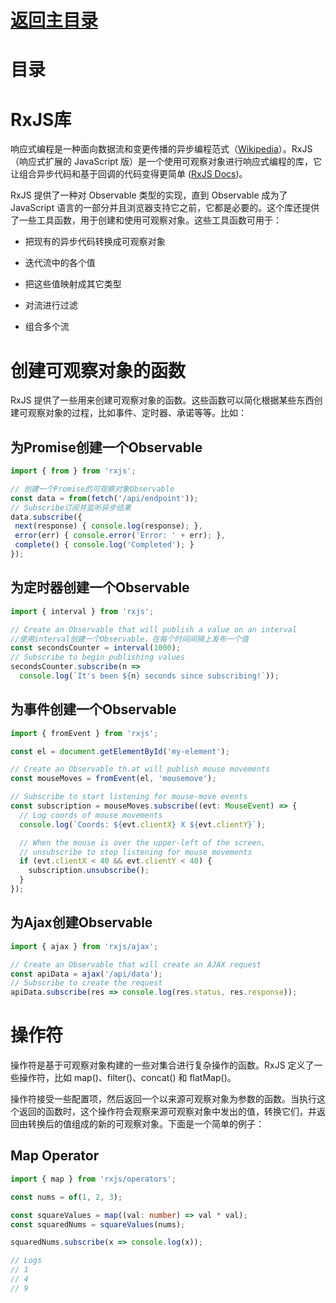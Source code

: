 # [返回主目录](Readme.md)<!-- omit in toc --> 

# 目录 <!-- omit in toc --> 


# RxJS库

响应式编程是一种面向数据流和变更传播的异步编程范式（[Wikipedia](https://zh.wikipedia.org/wiki/%E5%93%8D%E5%BA%94%E5%BC%8F%E7%BC%96%E7%A8%8B)）。RxJS（响应式扩展的 JavaScript 版）是一个使用可观察对象进行响应式编程的库，它让组合异步代码和基于回调的代码变得更简单 ([RxJS Docs](https://rxjs-dev.firebaseapp.com))。

RxJS 提供了一种对 Observable 类型的实现，直到 Observable 成为了 JavaScript 语言的一部分并且浏览器支持它之前，它都是必要的。这个库还提供了一些工具函数，用于创建和使用可观察对象。这些工具函数可用于：

- 把现有的异步代码转换成可观察对象

- 迭代流中的各个值

- 把这些值映射成其它类型

- 对流进行过滤

- 组合多个流

# 创建可观察对象的函数

RxJS 提供了一些用来创建可观察对象的函数。这些函数可以简化根据某些东西创建可观察对象的过程，比如事件、定时器、承诺等等。比如：

## 为Promise创建一个Observable
```ts
import { from } from 'rxjs';

// 创建一个Promise的可观察对象Observable
const data = from(fetch('/api/endpoint'));
// Subscribe订阅并监听异步结果
data.subscribe({
 next(response) { console.log(response); },
 error(err) { console.error('Error: ' + err); },
 complete() { console.log('Completed'); }
});
```

## 为定时器创建一个Observable
```ts
import { interval } from 'rxjs';

// Create an Observable that will publish a value on an interval
//使用interval创建一个Observable，在每个时间间隔上发布一个值
const secondsCounter = interval(1000);
// Subscribe to begin publishing values
secondsCounter.subscribe(n =>
  console.log(`It's been ${n} seconds since subscribing!`));
```

## 为事件创建一个Observable
```ts
import { fromEvent } from 'rxjs';

const el = document.getElementById('my-element');

// Create an Observable th.at will publish mouse movements
const mouseMoves = fromEvent(el, 'mousemove');

// Subscribe to start listening for mouse-move events
const subscription = mouseMoves.subscribe((evt: MouseEvent) => {
  // Log coords of mouse movements
  console.log(`Coords: ${evt.clientX} X ${evt.clientY}`);

  // When the mouse is over the upper-left of the screen,
  // unsubscribe to stop listening for mouse movements
  if (evt.clientX < 40 && evt.clientY < 40) {
    subscription.unsubscribe();
  }
});
```

## 为Ajax创建Observable
```ts
import { ajax } from 'rxjs/ajax';

// Create an Observable that will create an AJAX request
const apiData = ajax('/api/data');
// Subscribe to create the request
apiData.subscribe(res => console.log(res.status, res.response));
```

# 操作符
操作符是基于可观察对象构建的一些对集合进行复杂操作的函数。RxJS 定义了一些操作符，比如 map()、filter()、concat() 和 flatMap()。

操作符接受一些配置项，然后返回一个以来源可观察对象为参数的函数。当执行这个返回的函数时，这个操作符会观察来源可观察对象中发出的值，转换它们，并返回由转换后的值组成的新的可观察对象。下面是一个简单的例子：

## Map Operator

```ts
import { map } from 'rxjs/operators';

const nums = of(1, 2, 3);

const squareValues = map((val: number) => val * val);
const squaredNums = squareValues(nums);

squaredNums.subscribe(x => console.log(x));

// Logs
// 1
// 4
// 9
```